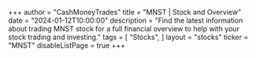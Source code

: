 +++
author = "CashMoneyTrades"
title = "MNST | Stock and Overview"
date = "2024-01-12T10:00:00"
description = "Find the latest information about trading MNST stock for a full financial overview to help with your stock trading and investing."
tags = [
   "Stocks",
]
layout = "stocks"
ticker = "MNST"
disableListPage = true
+++

